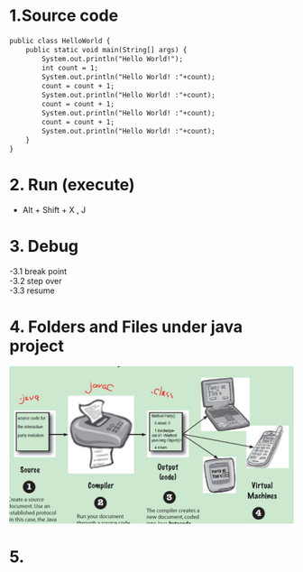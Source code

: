 # 1.Source code 
```
public class HelloWorld {
    public static void main(String[] args) {
        System.out.println("Hello World!");
        int count = 1;
        System.out.println("Hello World! :"+count);
        count = count + 1;
        System.out.println("Hello World! :"+count);
        count = count + 1;
        System.out.println("Hello World! :"+count);
        count = count + 1; 
        System.out.println("Hello World! :"+count);
    }
}
```

# 2. Run (execute)
 - Alt + Shift + X , J <br>
 
# 3. Debug
  -3.1 break point <br>
  -3.2 step over **<F6>**<br>
  -3.3 resume **<F8>** <br>
   
# 4. Folders and Files under java project
![alt text](https://github.com/ryanxiaocanada/Java/blob/master/javaCompiler.JPG "jvm")<br>

# 5. 
